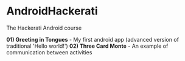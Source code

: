 # AndroidHackerati
The Hackerati Android course

<b>01) Greeting in Tongues</b> - My first android app (advanced version of traditional 'Hello world!')
<b>02) Three Card Monte</b> - An example of communication between activities
